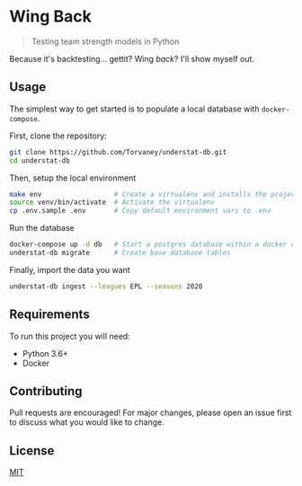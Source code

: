 # Wing Back
> Testing team strength models in Python


Because it's backtesting... gettit? Wing _back_? I'll show myself out.

## Usage

The simplest way to get started is to populate a local database with `docker-compose`.

First, clone the repository:

```bash
git clone https://github.com/Torvaney/understat-db.git
cd understat-db
```

Then, setup the local environment

```bash
make env                  # Create a virtualenv and installs the project & dependencies
source venv/bin/activate  # Activate the virtualenv
cp .env.sample .env       # Copy default environment vars to .env
```

Run the database

```bash
docker-compose up -d db   # Start a postgres database within a docker container
understat-db migrate      # Create base database tables
```

Finally, import the data you want

```bash
understat-db ingest --leagues EPL --seasons 2020
```

## Requirements

To run this project you will need:

* Python 3.6+
* Docker


## Contributing

Pull requests are encouraged! For major changes, please open an issue first to discuss what you would like to change.

## License

[MIT](https://choosealicense.com/licenses/mit/)
